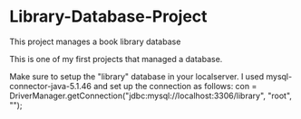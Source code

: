 # Library-Database-Project
This project manages a book library database

This is one of my first projects that managed a database.

Make sure to setup the "library" database in your localserver. 
I used mysql-connector-java-5.1.46 and set up the connection as follows: 
con = DriverManager.getConnection("jdbc:mysql://localhost:3306/library", "root", "");
